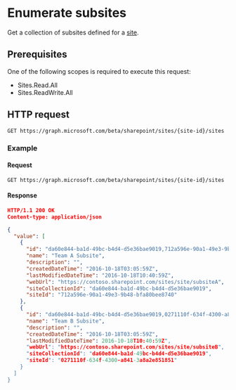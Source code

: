 # Enumerate subsites

Get a collection of subsites defined for a [site][].

[site]: ../resources/site.md

## Prerequisites

One of the following scopes is required to execute this request:

* Sites.Read.All
* Sites.ReadWrite.All

## HTTP request

<!-- { "blockType": "ignored" } -->

```http
GET https://graph.microsoft.com/beta/sharepoint/sites/{site-id}/sites
```

### Example

#### Request

<!-- { "blockType": "request", "name": "list-subsites" } -->

```http
GET https://graph.microsoft.com/beta/sharepoint/sites/{site-id}/sites
```

#### Response

<!-- { "blockType": "response", "@type": "microsoft.graph.site", "isCollection": true, "truncated": true } -->

```json
HTTP/1.1 200 OK
Content-type: application/json

{
  "value": [
    {
      "id": "da60e844-ba1d-49bc-b4d4-d5e36bae9019,712a596e-90a1-49e3-9b48-bfa80bee8740",
      "name": "Team A Subsite",
      "description": "",
      "createdDateTime": "2016-10-18T03:05:59Z",
      "lastModifiedDateTime": "2016-10-18T10:40:59Z",
      "webUrl": "https://contoso.sharepoint.com/sites/site/subsiteA",
      "siteCollectionId": "da60e844-ba1d-49bc-b4d4-d5e36bae9019",
      "siteId": "712a596e-90a1-49e3-9b48-bfa80bee8740"
    },
    {
      "id": "da60e844-ba1d-49bc-b4d4-d5e36bae9019,0271110f-634f-4300-a841-3a8a2e851851",
      "name": "Team B Subsite",
      "description": "",
      "createdDateTime": "2016-10-18T03:05:59Z",
      "lastModifiedDateTime": 2016-10-18T10:40:59Z",
      "webUrl": "https://contoso.sharepoint.com/sites/site/subsiteB",
      "siteCollectionId": "da60e844-ba1d-49bc-b4d4-d5e36bae9019",
      "siteId": "0271110f-634f-4300-a841-3a8a2e851851"
    }
  ]
}
```

<!-- {
  "type": "#page.annotation",
  "description": "",
  "keywords": "",
  "section": "documentation",
  "tocPath": "Site/Enumerate subsites"
} -->
